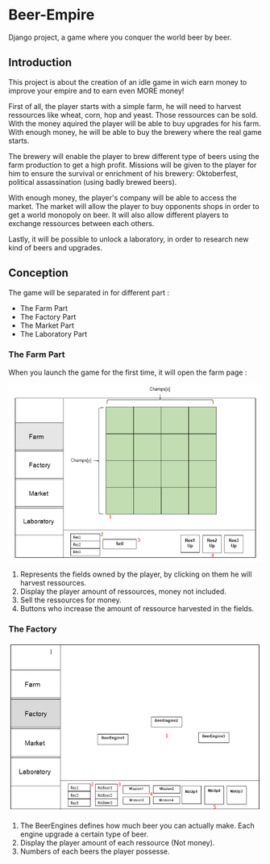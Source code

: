 # Beer-Empire
Django project, a game where you conquer the world beer by beer.

## Introduction
This project is about the creation of an idle game in wich earn money to improve your empire and to earn even MORE money!

First of all, the player starts with a simple farm, he will need to harvest ressources like wheat, corn, hop and yeast. Those ressources can be sold. With the money aquired the player will be able to buy upgrades for his farm. With enough money, he will be able to buy the brewery where the real game starts.

The brewery will enable the player to brew different type of beers using the farm production to get a high profit. Missions will be given to the player for him to ensure the survival or enrichment of his brewery: Oktoberfest, political assassination (using badly brewed beers).

With enough money, the player's company will be able to access the market. The market will allow the player to buy opponents shops in order to get a world monopoly on beer. It will also allow different players to exchange ressources between each others.

Lastly, it will be possible to unlock a laboratory, in order to research new kind of beers and upgrades.


## Conception
The game will be separated in for different part :
- The Farm Part
- The Factory Part
- The Market Part
- The Laboratory Part


### The Farm Part
When you launch the game for the first time, it will open the farm page :

![Alt Text](https://github.com/HE-Arc/Beer-Empire/blob/master/Image/ConceptionFarm.PNG)

1) Represents the fields owned by the player, by clicking on them he will harvest ressources.
2) Display the player amount of ressources, money not included.
3) Sell the ressources for money.
4) Buttons who increase the amount of ressource harvested in the fields.



### The Factory
![Alt_Text](https://github.com/HE-Arc/Beer-Empire/blob/master/Image/ConceptionFactory.PNG)

1) The BeerEngines defines how much beer you can actually make. Each engine upgrade a certain type of beer.
2) Display the player amount of each ressource (Not money).
3) Numbers of each beers the player possesse.

